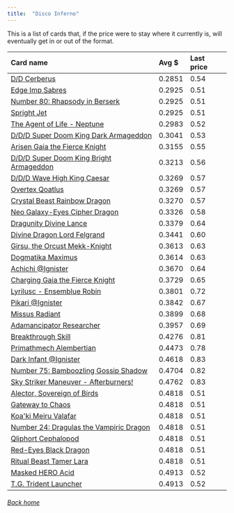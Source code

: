 ```yaml
---
title:  "Disco Inferno"
---
```


This is a list of cards that, if the price were to stay where it currently is, will eventually get in or out of the format.

| Card name | Avg $ | Last price |
| :-- | :-- | :-- |
[D/D Cerberus](https://db.ygoprodeck.com/card/?search=D/D%20Cerberus) | 0.2851 | 0.54 |
[Edge Imp Sabres](https://db.ygoprodeck.com/card/?search=Edge%20Imp%20Sabres) | 0.2925 | 0.51 |
[Number 80: Rhapsody in Berserk](https://db.ygoprodeck.com/card/?search=Number%2080:%20Rhapsody%20in%20Berserk) | 0.2925 | 0.51 |
[Spright Jet](https://db.ygoprodeck.com/card/?search=Spright%20Jet) | 0.2925 | 0.51 |
[The Agent of Life - Neptune](https://db.ygoprodeck.com/card/?search=The%20Agent%20of%20Life%20-%20Neptune) | 0.2983 | 0.52 |
[D/D/D Super Doom King Dark Armageddon](https://db.ygoprodeck.com/card/?search=D/D/D%20Super%20Doom%20King%20Dark%20Armageddon) | 0.3041 | 0.53 |
[Arisen Gaia the Fierce Knight](https://db.ygoprodeck.com/card/?search=Arisen%20Gaia%20the%20Fierce%20Knight) | 0.3155 | 0.55 |
[D/D/D Super Doom King Bright Armageddon](https://db.ygoprodeck.com/card/?search=D/D/D%20Super%20Doom%20King%20Bright%20Armageddon) | 0.3213 | 0.56 |
[D/D/D Wave High King Caesar](https://db.ygoprodeck.com/card/?search=D/D/D%20Wave%20High%20King%20Caesar) | 0.3269 | 0.57 |
[Overtex Qoatlus](https://db.ygoprodeck.com/card/?search=Overtex%20Qoatlus) | 0.3269 | 0.57 |
[Crystal Beast Rainbow Dragon](https://db.ygoprodeck.com/card/?search=Crystal%20Beast%20Rainbow%20Dragon) | 0.3270 | 0.57 |
[Neo Galaxy-Eyes Cipher Dragon](https://db.ygoprodeck.com/card/?search=Neo%20Galaxy-Eyes%20Cipher%20Dragon) | 0.3326 | 0.58 |
[Dragunity Divine Lance](https://db.ygoprodeck.com/card/?search=Dragunity%20Divine%20Lance) | 0.3379 | 0.64 |
[Divine Dragon Lord Felgrand](https://db.ygoprodeck.com/card/?search=Divine%20Dragon%20Lord%20Felgrand) | 0.3441 | 0.60 |
[Girsu, the Orcust Mekk-Knight](https://db.ygoprodeck.com/card/?search=Girsu,%20the%20Orcust%20Mekk-Knight) | 0.3613 | 0.63 |
[Dogmatika Maximus](https://db.ygoprodeck.com/card/?search=Dogmatika%20Maximus) | 0.3614 | 0.63 |
[Achichi @Ignister](https://db.ygoprodeck.com/card/?search=Achichi%20@Ignister) | 0.3670 | 0.64 |
[Charging Gaia the Fierce Knight](https://db.ygoprodeck.com/card/?search=Charging%20Gaia%20the%20Fierce%20Knight) | 0.3729 | 0.65 |
[Lyrilusc - Ensemblue Robin](https://db.ygoprodeck.com/card/?search=Lyrilusc%20-%20Ensemblue%20Robin) | 0.3801 | 0.72 |
[Pikari @Ignister](https://db.ygoprodeck.com/card/?search=Pikari%20@Ignister) | 0.3842 | 0.67 |
[Missus Radiant](https://db.ygoprodeck.com/card/?search=Missus%20Radiant) | 0.3899 | 0.68 |
[Adamancipator Researcher](https://db.ygoprodeck.com/card/?search=Adamancipator%20Researcher) | 0.3957 | 0.69 |
[Breakthrough Skill](https://db.ygoprodeck.com/card/?search=Breakthrough%20Skill) | 0.4276 | 0.81 |
[Primathmech Alembertian](https://db.ygoprodeck.com/card/?search=Primathmech%20Alembertian) | 0.4473 | 0.78 |
[Dark Infant @Ignister](https://db.ygoprodeck.com/card/?search=Dark%20Infant%20@Ignister) | 0.4618 | 0.83 |
[Number 75: Bamboozling Gossip Shadow](https://db.ygoprodeck.com/card/?search=Number%2075:%20Bamboozling%20Gossip%20Shadow) | 0.4704 | 0.82 |
[Sky Striker Maneuver - Afterburners!](https://db.ygoprodeck.com/card/?search=Sky%20Striker%20Maneuver%20-%20Afterburners!) | 0.4762 | 0.83 |
[Alector, Sovereign of Birds](https://db.ygoprodeck.com/card/?search=Alector,%20Sovereign%20of%20Birds) | 0.4818 | 0.51 |
[Gateway to Chaos](https://db.ygoprodeck.com/card/?search=Gateway%20to%20Chaos) | 0.4818 | 0.51 |
[Koa'ki Meiru Valafar](https://db.ygoprodeck.com/card/?search=Koa'ki%20Meiru%20Valafar) | 0.4818 | 0.51 |
[Number 24: Dragulas the Vampiric Dragon](https://db.ygoprodeck.com/card/?search=Number%2024:%20Dragulas%20the%20Vampiric%20Dragon) | 0.4818 | 0.51 |
[Qliphort Cephalopod](https://db.ygoprodeck.com/card/?search=Qliphort%20Cephalopod) | 0.4818 | 0.51 |
[Red-Eyes Black Dragon](https://db.ygoprodeck.com/card/?search=Red-Eyes%20Black%20Dragon) | 0.4818 | 0.51 |
[Ritual Beast Tamer Lara](https://db.ygoprodeck.com/card/?search=Ritual%20Beast%20Tamer%20Lara) | 0.4818 | 0.51 |
[Masked HERO Acid](https://db.ygoprodeck.com/card/?search=Masked%20HERO%20Acid) | 0.4913 | 0.52 |
[T.G. Trident Launcher](https://db.ygoprodeck.com/card/?search=T.G.%20Trident%20Launcher) | 0.4913 | 0.52 |

###### [Back home](index)